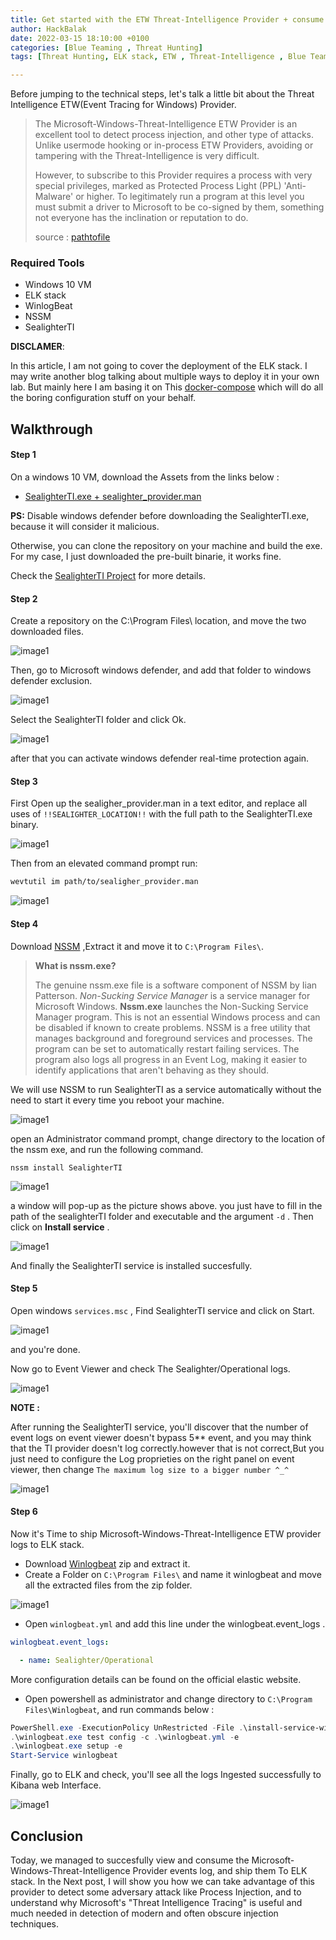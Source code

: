 ```yaml
---
title: Get started with the ETW Threat-Intelligence Provider + consume its logs + ship them to ELK stack
author: HackBalak
date: 2022-03-15 18:10:00 +0100
categories: [Blue Teaming , Threat Hunting]
tags: [Threat Hunting, ELK stack, ETW , Threat-Intelligence , Blue Teaming, Attack Detection]

---
```


Before jumping to the technical steps, let's talk a little bit about the Threat Intelligence ETW(Event Tracing for Windows) Provider.


> The Microsoft-Windows-Threat-Intelligence ETW Provider is an excellent tool to detect process injection, and other type of attacks. Unlike usermode hooking or in-process ETW Providers, avoiding or tampering with the Threat-Intelligence is very difficult.
> 
> However, to subscribe to this Provider requires a process with very special privileges, marked as Protected Process Light (PPL) 'Anti-Malware' or higher. To legitimately run a program at this level you must submit a driver to Microsoft to be co-signed by them, something not everyone has the inclination or reputation to do.
>
> source : [pathtofile](https://github.com/pathtofile/SealighterTI#overview)



### Required Tools

*  Windows 10 VM
*  ELK stack
*  WinlogBeat
*  NSSM
*  SealighterTI

**DISCLAMER**:


In this article, I am not going to cover the deployment of the ELK stack. I may write another blog talking about multiple ways to deploy it in your own lab. But mainly here I am basing it on This [docker-compose](https://github.com/deviantony/docker-elk) which will do all the boring configuration stuff on your behalf.

## Walkthrough


#### Step 1
On a windows 10 VM, download the Assets from the links below :

+ [SealighterTI.exe + sealighter_provider.man](https://github.com/pathtofile/SealighterTI/releases)

**PS:** Disable windows defender before downloading the SealighterTI.exe, because it will consider it malicious.

Otherwise, you can clone the repository on your machine and build the exe. For my case, I just downloaded the pre-built binarie, it works fine.

 Check the [SealighterTI Project](https://github.com/pathtofile/SealighterTI) for more details. 
 
 
#### Step 2

Create a repository on the C:\Program Files\ location, and move the two downloaded files.

![image1](./Aseets/ETW-TI/1.png)

Then, go to Microsoft windows defender, and add that folder to windows defender exclusion.

![image1](./Aseets/ETW-TI/1-1.png)

Select the SealighterTI folder and click Ok.

![image1](./Aseets/ETW-TI/1-1-1.png)

after that you can activate windows defender real-time protection again.


#### Step 3

First Open up the sealigher_provider.man in a text editor, and replace all uses of `!!SEALIGHTER_LOCATION!!` with the full path to the SealighterTI.exe binary.

![image1](./Aseets/ETW-TI/2.png)

 Then from an elevated command prompt run:

```bash
wevtutil im path/to/sealigher_provider.man
```

![image1](./Aseets/ETW-TI/3.png)


#### Step 4

Download [NSSM](https://nssm.cc/ci/nssm-2.24-101-g897c7ad.zip) ,Extract it and move it to `C:\Program Files\`.

> **What is nssm.exe?**
> 
> The genuine nssm.exe file is a software component of NSSM by Iian Patterson.
> *Non-Sucking Service Manager* is a service manager for Microsoft Windows. **Nssm.exe** launches the Non-Sucking Service Manager program. This is not an essential Windows process and can be disabled if known to create problems. NSSM is a free utility that manages background and foreground services and processes. The program can be set to automatically restart failing services. The program also logs all progress in an Event Log, making it easier to identify applications that aren't behaving as they should. 

We will use NSSM to run SealighterTI as a service automatically without the need to start it every time you reboot your machine.

![image1](./Aseets/ETW-TI/4.png)

open an Administrator command prompt, change directory to the location of the nssm exe, and run the following command.

`nssm install SealighterTI`

![image1](./Aseets/ETW-TI/5.png)

a window will pop-up as the picture shows above. you just have to fill in the path of the sealighterTI folder and executable and the argument `-d` . Then click on **Install service** .

![image1](./Aseets/ETW-TI/5-1.png)

And finally the SealighterTI service is installed succesfully.


#### Step 5

Open windows `services.msc` , Find SealighterTI service and click on Start.

![image1](./Aseets/ETW-TI/6.png)

and you're done.

Now go to Event Viewer and check The Sealighter/Operational logs.

![image1](./Aseets/ETW-TI/7.png)

**NOTE :** 

After running the SealighterTI service, you'll discover that the number of event logs on event viewer doesn't bypass 5** event, and you may think that the TI provider doesn't log correctly.however that is not correct,But you just need to configure the Log proprieties on the right panel on event viewer, then change `The maximum log size to a bigger number ^_^`


![image1](./Aseets/ETW-TI/7-1.png)



#### Step 6

Now it's Time to ship Microsoft-Windows-Threat-Intelligence ETW provider logs to ELK stack.

+ Download [Winlogbeat](https://www.elastic.co/fr/downloads/beats/winlogbeat) zip and extract it.
+ Create a Folder on `C:\Program Files\` and name it winlogbeat and move all the extracted files from the zip folder. 

![image1](./Aseets/ETW-TI/a1.png)

+ Open `winlogbeat.yml` and add this line under the winlogbeat.event_logs .

```yaml
winlogbeat.event_logs:

  - name: Sealighter/Operational
```
More configuration details can be found on the official elastic website.

+ Open powershell as administrator and change directory to `C:\Program Files\Winlogbeat`, and run commands below :

```powershell
PowerShell.exe -ExecutionPolicy UnRestricted -File .\install-service-winlogbeat.ps1
.\winlogbeat.exe test config -c .\winlogbeat.yml -e
.\winlogbeat.exe setup -e
Start-Service winlogbeat

```

Finally, go to ELK and check, you'll see all the logs Ingested successfully to Kibana web Interface.

![image1](./Aseets/ETW-TI/last.png)


## Conclusion

Today, we managed to succesfully view and consume the Microsoft-Windows-Threat-Intelligence Provider events log, and ship them To ELK stack. In the Next post, I will show you how we can take advantage of this provider to detect some adversary attack like Process Injection, and to understand why Microsoft's "Threat Intelligence Tracing" is useful and much needed in detection of modern and often obscure injection techniques.

